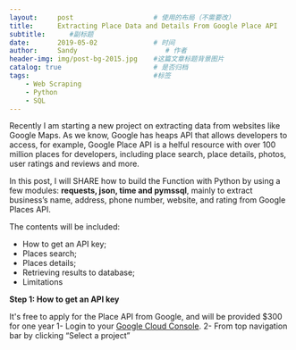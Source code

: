 ```yaml
---
layout:     post                    # 使用的布局（不需要改）
title:      Extracting Place Data and Details From Google Place API            # 标题 
subtitle:      #副标题
date:       2019-05-02              # 时间
author:     Sandy                      # 作者
header-img: img/post-bg-2015.jpg    #这篇文章标题背景图片
catalog: true                       # 是否归档
tags:                               #标签
    - Web Scraping
    - Python
    - SQL  
---
```



Recently I am starting a new project on extracting data from websites like Google Maps. As we know, Google has heaps API that allows developers to access, for example, Google Place API is a helful resource with over 100 million places for developers, including place search, place details, photos, user ratings and reviews and more.

In this post, I will SHARE how to build the Function with Python by using a few modules: **requests, json, time and pymssql**, mainly to extract business’s name, address, phone number, website, and rating from Google Places API. 

The contents will be included:

- How to get an API key;
- Places search;
- Places details;
- Retrieving results to database;
- Limitations

**Step 1: How to get an API key**

It's free to apply for the Place API from Google, and will be provided \$300 for one year
1- Login to your [Google Cloud Console](https://console.cloud.google.com/ "Google Cloud Console"). 
2- From top navigation bar by clicking “Select a project”
